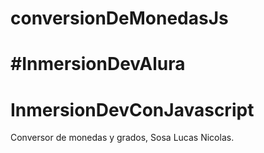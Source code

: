 # conversionDeMonedasJs
# #InmersionDevAlura
# InmersionDevConJavascript

Conversor de monedas y grados, Sosa Lucas Nicolas.
